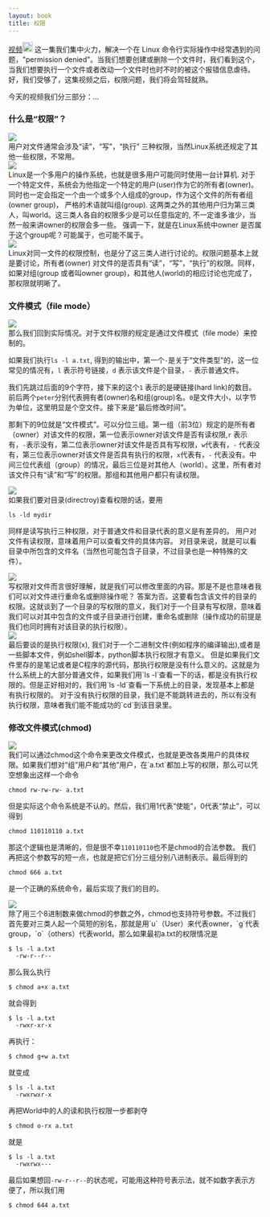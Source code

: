 ```yaml
---
layout: book
title: 权限
---
```

<a href="http://v.youku.com/v_show/id_XMzYwNzc1MTY4.html">视频<img width="20" height="20" src="http://happypeter.github.com/LGCB-assets/misc/youku.png" /></a>
这一集我们集中火力，解决一个在 Linux 命令行实际操作中经常遇到的问题，"permission denied"。当我们想要创建或删除一个文件时，我们看到这个，当我们想要执行一个文件或者改动一个文件时也时不时的被这个报错信息虐待。好，我们受够了，这集视频之后，权限问题，我们将会驾轻就熟。

今天的视频我们分三部分：...

### 什么是“权限”？
<div class="slide">
  <img src="/LGCB-assets/bash/perm_1.png" />
</div>
用户对文件通常会涉及“读”，“写”，“执行”
三种权限，当然Linux系统还规定了其他一些权限，不常用。
<div class="slide">
  <img src="/LGCB-assets/bash/perm_2.png" />
</div>
Linux是一个多用户的操作系统，也就是很多用户可能同时使用一台计算机.
对于一个特定文件，系统会为他指定一个特定的用户(user)作为它的所有者(owner)。  同时也一定会指定一个由一个或多个人组成的group，作为这个文件的所有者组(owner group)， 严格的术语就叫组(group). 这两类之外的其他用户归为第三类人，叫world。这三类人各自的权限多少是可以任意指定的, 不一定谁多谁少，当然一般来讲owner的权限会多一些。
强调一下，就是在Linux系统中owner
是否属于这个group呢？可能属于，也可能不属于。
<div class="slide">
  <img src="/LGCB-assets/bash/perm_3.png" />
</div>
Linux对同一文件的权限控制，也是分了这三类人进行讨论的。权限问题基本上就是要讨论，所有者(owner) 对文件的是否具有“读”，“写”，“执行”的权限。同样，如果对组(group 或者叫owner group)，和其他人(world)的相应讨论也完成了，那权限就明晰了。

### 文件模式（file mode）
<div class="slide">
  <img src="/LGCB-assets/bash/perm_4.png" />
</div>
那么我们回到实际情况。对于文件权限的规定是通过文件模式（file mode）来控制的。

如果我们执行`ls -l a.txt`,
得到的输出中，第一个`-`是关于“文件类型”的，这一位常见的情况有，`l` 表示符号链接，`d` 表示该文件是个目录，`-` 表示普通文件。

我们先跳过后面的9个字符，接下来的这个`1` 表示的是硬链接(hard link)的数目。前后两个`peter`分别代表拥有者(owner)名和组(group)名。`0`是文件大小，以字节为单位，这里明显是个空文件。接下来是“最后修改时间”。

那剩下的9位就是“文件模式”。可以分位三组。第一组（前3位）规定的是所有者（owner）对该文件的权限，第一位表示owner对该文件是否有读权限,`r`
表示有，`-`表示没有，第二位表示owner对该文件是否具有写权限，`w`代表有，`-`
代表没有，第三位表示owner对该文件是否具有执行的权限，`x`代表有，`-`
代表没有。中间三位代表组（group）的情况，最后三位是对其他人（world）。这里，所有者对该文件只有“读”和“写”的权限。那组和其他用户都只有读权限。


<div class="slide">
  <img src="/LGCB-assets/bash/perm_5.png" />
</div>
如果我们要对目录(directroy)查看权限的话，要用

    ls -ld mydir

同样是读写执行三种权限，对于普通文件和目录代表的意义是有差异的。
用户对文件有读权限，意味着用户可以查看文件的具体内容。
对目录来说，就是可以看目录中所包含的文件名（当然也可能包含子目录，不过目录也是一种特殊的文件）。
<div class="slide">
  <img src="/LGCB-assets/bash/perm_6.png" />
</div>
写权限对文件而言很好理解，就是我们可以修改里面的内容。那是不是也意味者我们可以对文件进行重命名或删除操作呢？
答案为否。这要看包含该文件的目录的权限。这就谈到了一个目录的写权限的意义，我们对于一个目录有写权限，意味着我们可以对其中包含的文件或子目录进行创建，重命名或删除（操作成功的前提是我们也同时拥有对该目录的执行权限）。
<div class="slide">
  <img src="/LGCB-assets/bash/perm_7.png" />
</div>
最后要谈的是执行权限(x),
我们对于一个二进制文件(例如程序的编译输出),或者是一些脚本文件，例如shell脚本，python脚本执行权限才有意义。
但是如果我们文件里存的是笔记或者是C程序的源代码，那执行权限是没有什么意义的。这就是为什么系统上的大部分普通文件，如果我们用`ls
-l`查看一下的话，都是没有执行权限的。但是正好相对的，我们用`ls
-ld`查看一下系统上的目录，发现基本上都是有执行权限的。
对于没有执行权限的目录，我们是不能跳转进去的，所以有没有执行权限，意味者我们能不能成功的`cd`到该目录里。

### 修改文件模式(chmod)
<div class="slide">
  <img src="/LGCB-assets/bash/perm_8.png" />
</div>
我们可以通过chmod这个命令来更改文件模式，也就是更改各类用户的具体权限。如果我们想对“组”用户和“其他”用户，在`a.txt`都加上写的权限，那么可以凭空想象出这样一个命令

    chmod rw-rw-rw- a.txt

但是实际这个命令系统是不认的。然后，我们用1代表“使能”，0代表“禁止”，可以得到

    chmod 110110110 a.txt

那这个逻辑也是清晰的，但是很不幸`110110110`也不是chmod的合法参数。
我们再把这个参数写的短一点，也就是把它们分三组分别八进制表示。最后得到的

    chmod 666 a.txt

是一个正确的系统命令，最后实现了我们的目的。
<div class="slide">
  <img src="/LGCB-assets/bash/perm_9.png" />
</div>
除了用三个8进制数来做chmod的参数之外，chmod也支持符号参数。不过我们首先要对三类人起一个简短的别名，那就是用`u`（User）来代表owner，`g`代表group，`o`（others）代表world。那么如果最初a.txt的权限情况是

    $ ls -l a.txt
      -rw-r--r--

那么我么执行

    $ chmod a+x a.txt

就会得到

    $ ls -l a.txt
      -rwxr-xr-x

再执行：

    $ chmod g+w a.txt

就变成

    $ ls -l a.txt
      -rwxrwxr-x

再把World中的人的读和执行权限一步都剥夺

    $ chmod o-rx a.txt

就是

    $ ls -l a.txt
      -rwxrwx---

最后如果想回`-rw-r--r--`的状态呢，可能用这种符号表示法，就不如数字表示方便了，所以我们用

    $ chmod 644 a.txt
